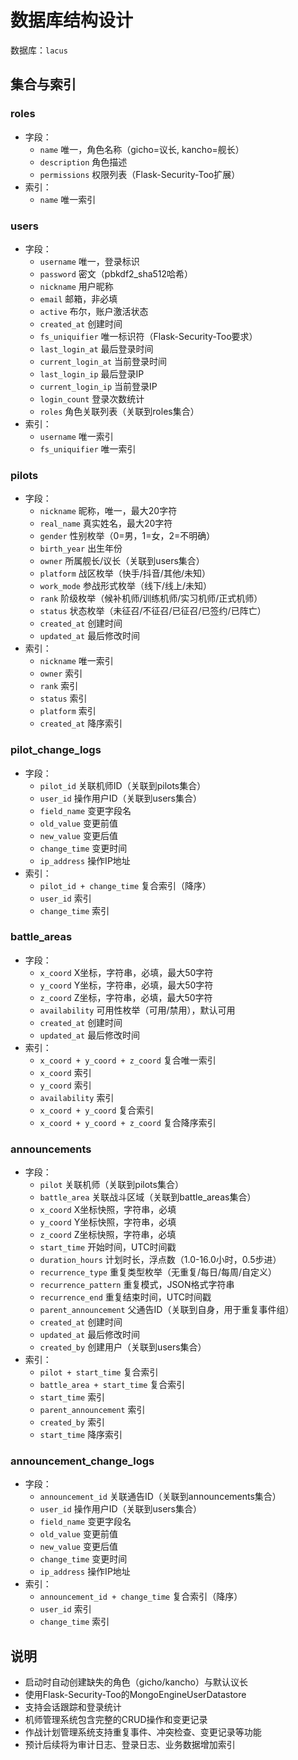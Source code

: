 # 数据库结构设计

数据库：`lacus`

## 集合与索引

### roles
- 字段：
  - `name` 唯一，角色名称（gicho=议长, kancho=舰长）
  - `description` 角色描述
  - `permissions` 权限列表（Flask-Security-Too扩展）
- 索引：
  - `name` 唯一索引

### users
- 字段：
  - `username` 唯一，登录标识
  - `password` 密文（pbkdf2_sha512哈希）
  - `nickname` 用户昵称
  - `email` 邮箱，非必填
  - `active` 布尔，账户激活状态
  - `created_at` 创建时间
  - `fs_uniquifier` 唯一标识符（Flask-Security-Too要求）
  - `last_login_at` 最后登录时间
  - `current_login_at` 当前登录时间
  - `last_login_ip` 最后登录IP
  - `current_login_ip` 当前登录IP
  - `login_count` 登录次数统计
  - `roles` 角色关联列表（关联到roles集合）
- 索引：
  - `username` 唯一索引
  - `fs_uniquifier` 唯一索引

### pilots
- 字段：
  - `nickname` 昵称，唯一，最大20字符
  - `real_name` 真实姓名，最大20字符
  - `gender` 性别枚举（0=男，1=女，2=不明确）
  - `birth_year` 出生年份
  - `owner` 所属舰长/议长（关联到users集合）
  - `platform` 战区枚举（快手/抖音/其他/未知）
  - `work_mode` 参战形式枚举（线下/线上/未知）
  - `rank` 阶级枚举（候补机师/训练机师/实习机师/正式机师）
  - `status` 状态枚举（未征召/不征召/已征召/已签约/已阵亡）
  - `created_at` 创建时间
  - `updated_at` 最后修改时间
- 索引：
  - `nickname` 唯一索引
  - `owner` 索引
  - `rank` 索引
  - `status` 索引
  - `platform` 索引
  - `created_at` 降序索引

### pilot_change_logs
- 字段：
  - `pilot_id` 关联机师ID（关联到pilots集合）
  - `user_id` 操作用户ID（关联到users集合）
  - `field_name` 变更字段名
  - `old_value` 变更前值
  - `new_value` 变更后值
  - `change_time` 变更时间
  - `ip_address` 操作IP地址
- 索引：
  - `pilot_id + change_time` 复合索引（降序）
  - `user_id` 索引
  - `change_time` 索引

### battle_areas
- 字段：
  - `x_coord` X坐标，字符串，必填，最大50字符
  - `y_coord` Y坐标，字符串，必填，最大50字符
  - `z_coord` Z坐标，字符串，必填，最大50字符
  - `availability` 可用性枚举（可用/禁用），默认可用
  - `created_at` 创建时间
  - `updated_at` 最后修改时间
- 索引：
  - `x_coord + y_coord + z_coord` 复合唯一索引
  - `x_coord` 索引
  - `y_coord` 索引
  - `availability` 索引
  - `x_coord + y_coord` 复合索引
  - `x_coord + y_coord + z_coord` 复合降序索引

### announcements
- 字段：
  - `pilot` 关联机师（关联到pilots集合）
  - `battle_area` 关联战斗区域（关联到battle_areas集合）
  - `x_coord` X坐标快照，字符串，必填
  - `y_coord` Y坐标快照，字符串，必填
  - `z_coord` Z坐标快照，字符串，必填
  - `start_time` 开始时间，UTC时间戳
  - `duration_hours` 计划时长，浮点数（1.0-16.0小时，0.5步进）
  - `recurrence_type` 重复类型枚举（无重复/每日/每周/自定义）
  - `recurrence_pattern` 重复模式，JSON格式字符串
  - `recurrence_end` 重复结束时间，UTC时间戳
  - `parent_announcement` 父通告ID（关联到自身，用于重复事件组）
  - `created_at` 创建时间
  - `updated_at` 最后修改时间
  - `created_by` 创建用户（关联到users集合）
- 索引：
  - `pilot + start_time` 复合索引
  - `battle_area + start_time` 复合索引
  - `start_time` 索引
  - `parent_announcement` 索引
  - `created_by` 索引
  - `start_time` 降序索引

### announcement_change_logs
- 字段：
  - `announcement_id` 关联通告ID（关联到announcements集合）
  - `user_id` 操作用户ID（关联到users集合）
  - `field_name` 变更字段名
  - `old_value` 变更前值
  - `new_value` 变更后值
  - `change_time` 变更时间
  - `ip_address` 操作IP地址
- 索引：
  - `announcement_id + change_time` 复合索引（降序）
  - `user_id` 索引
  - `change_time` 索引

## 说明
- 启动时自动创建缺失的角色（gicho/kancho）与默认议长
- 使用Flask-Security-Too的MongoEngineUserDatastore
- 支持会话跟踪和登录统计
- 机师管理系统包含完整的CRUD操作和变更记录
- 作战计划管理系统支持重复事件、冲突检查、变更记录等功能
- 预计后续将为审计日志、登录日志、业务数据增加索引
